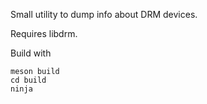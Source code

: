 Small utility to dump info about DRM devices.

Requires libdrm.

Build with
```
meson build
cd build
ninja
```

